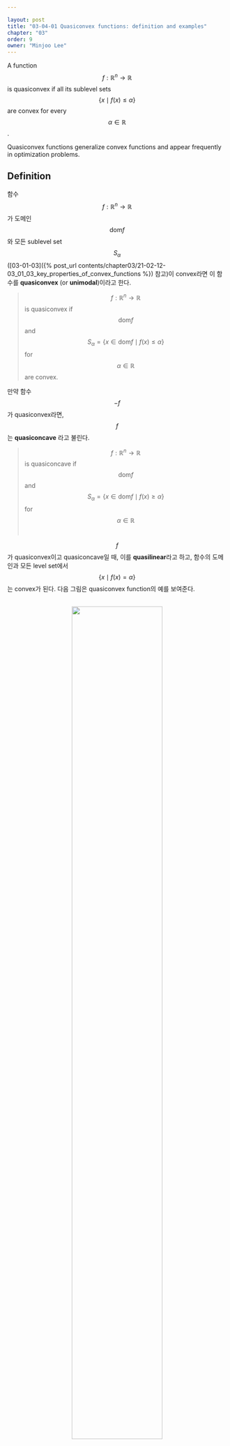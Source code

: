 ```yaml
---

layout: post
title: "03-04-01 Quasiconvex functions: definition and examples"
chapter: "03"
order: 9
owner: "Minjoo Lee"
---
```


A function $$f:\mathbb{R}^n \rightarrow \mathbb{R}$$ is quasiconvex if all its sublevel sets $$\{x \mid f(x) \leq \alpha\}$$ are convex for every $$\alpha \in \mathbb{R}$$.

Quasiconvex functions generalize convex functions and appear frequently in optimization problems.

## Definition

함수 $$f: \mathbb{R}^n \rightarrow \mathbb{R}$$가 도메인 $$ \text{dom}f$$와 모든 sublevel set $$S_{\alpha}$$([03-01-03]({% post_url contents/chapter03/21-02-12-03_01_03_key_properties_of_convex_functions %}) 참고)이 convex라면 이 함수를 **quasiconvex** (or **unimodal**)이라고 한다.

>$$f : \mathbb{R}^n \rightarrow \mathbb{R}$$ is quasiconvex if $$\text{dom}f$$ and
>$$S_{\alpha} =\{x \in \text{dom}f \mid f(x) \leq \alpha\}$$ for $$\alpha \in \mathbb{R}$$ are convex.


만약 함수 $$-f$$가 quasiconvex라면, $$f$$는 **quasiconcave** 라고 불린다.<br>
>$$f : \mathbb{R}^n \rightarrow \mathbb{R}$$ is quasiconcave if $$\text{dom}f$$ and
>$$S_{\alpha} = \{ x \in \text{dom}f \mid f(x) \geq \alpha \}$$ for $$\alpha \in \mathbb{R}$$<br>

$$f$$가 quasiconvex이고 quasiconcave일 때, 이를 **quasilinear**라고 하고, 함수의 도메인과 모든 level set에서 $$\{x \mid f(x)=\alpha\}$$는 convex가 된다. 다음 그림은 quasiconvex function의 예를 보여준다.<br><br>

<figure class="image" style="align: center;">
<p align="center">
 <img src="{{ site.baseurl }}/img/chapter_img/chapter03/Fig3.9_quasiconvex_ftn_cAsoUpr.png" alt="" width="70%" height="70%">
 <figcaption style="text-align: center;">[Fig1] quasiconvex function on R [1]</figcaption>
</p>
</figure>


$$\alpha$$에 대하여, $$\alpha$$-sublevel set $$S_{\alpha}$$는 convex, 즉 interval $$[a,b]$$이다. $$\beta$$-sublevel set $$S_{\beta}$$는 interval ($$-\infty,c$$]을 갖는다. **Convex function은 convex sublevel set을 가지며, quasiconvex가 성립하지만, 그 역은 성립하지 않는다.**
> $$f$$ : convex $$\Longrightarrow$$ $$f$$ : quasiconvex


<br>
## Examples

Quasiconvex에서의 다양한 예제를 살펴보자.

#### Logarithm
$$R_{++}$$공간에서의 $$\log x$$는 quasiconvex이다. (또한 quasiconcave이므로, quasilinear의 성질을 갖는다.)
> $$\log x$$ on $$\mathbb{R}$$
<br>


#### Ceiling function
Ceiling function은 quasiconvex이다. (또한 quasiconcave 이다.)
>$$\text{ceil}(x) = \inf \{z \in Z \mid z \geq x\}$$
<br>



#### Length of vector
$$x \in \mathbb{R}^n$$의 길이를 nonzero component의 가장 큰 index 값으로 놓는다면,
>$$f(x) = \max\{i \mid x_i \neq 0\}$$.<br>

이 성립하며, <br>

>$$f(x) \leq \alpha \iff x_i = 0$$ for $$i = \lfloor\alpha\rfloor + 1,...,n.$$ on $$\mathbb{R}^n$$<br>

의 subspace를 만족하므로, quasiconvex이다.<br>
(※ subspace : subspace 내에 있는 모든 원소들은 덧셈, 곱셈에 대해 닫혀있다. $$\mathbb{R}^n$$의 subspace도 convex set 이다.)<br>



#### Linear-fractional function
다음 조건에서, function $$f$$ 는 quasiconvex이자 quasiconcave, 즉 quasilinear이다.<br>
>$$f(x) = \frac{a^Tx+b}{c^Tx+d}$$ with $$\text{dom}f =\{x \mid c^Tx + d > 0\}$$<br>



#### Distance ratio function
$$a, b \in \mathbb{R}^n$$이고, function $$f$$를 다음과 같이 정의할 때, 즉, x와 a 간의 유클리디안 거리와 x와 b 간의 유클리디안 거리의 비율을 나타내는 function $$f$$에서,
$$f$$는 halfspace $$\{x \mid \parallel x - a \parallel_2 \leq \parallel x - b \parallel_2 \}$$ 상에서 quasiconvex이다.

> $$f(x) = \frac{ \parallel x - a \parallel_2 }{ \parallel x - b \parallel_2 } $$<br>


$$\alpha \leq 1$$ 조건에서, 이는 유클리디안 ball 형태의 convex set이 되므로 $$f$$는 quasiconvex가 된다.
